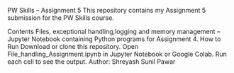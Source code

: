 PW Skills – Assignment 5 This repository contains my Assignment 5 submission for the PW Skills course.

Contents Files, exceptional handling,logging and memory management – Jupyter Notebook containing Python programs for Assignment 4.
How to Run Download or clone this repository. Open File_handling_Assignment.ipynb in Jupyter Notebook or Google Colab. Run each cell to see the output. Author: Shreyash Sunil Pawar
